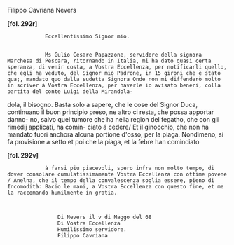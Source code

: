 Filippo Cavriana
Nevers




        
            
                
**[fol. 292r]**


                Eccellentissimo Signor mio.


                Ms Gulio Cesare Papazzone, servidore della signora Marchesa di Pescara, ritornando in Italia, mi ha dato quasi certa speranza, di venir costa, a Vostra Eccellenza, per notificarli quello, che egli ha veduto, del Signor mio Padrone, in 15 gironi che è stato qua;, mandato quo dalla sudetta Signora Onde non mi diffenderò molto in scriver à Vostra Eccellenza, per haverle io avisato beneri, colla partita del conte Luigi della Mirandola-
dola, il bisogno. Basta solo a sapere, che le cose del Signor Duca, continuano il buon principio preso, ne altro ci resta, che possa apportar danno-
no, salvo quel tumore che ha nella region del fegatho, che con gli rimedij applicati, ha comin-
ciato á cedere/ Et il ginocchio, che non ha mandato fuori anchora alcuna portione d'osso, per la piaga. Nondimeno, si fa provisione a setto et poi che la piaga, et la febre han cominciato


                
**[fol. 292v]**


                à farsi piu piacevoli, spero infra non molto tempo, di dover consolare cumulatissimamente Vostra Eccellenza con ottime povene / Anelna, che il tempo della convalescenza soglia essere, pieno di Incomodità: Bacio le mani, a Vostra Eccellenza con questo fine, et me la raccomando humilmente in gratia.


                
                    Di Nevers il v di Maggo del 68
                    Di Vostra Eccellenza
                    Humilissimo servidore.
                    Filippo Cavriana
                


            
        
    